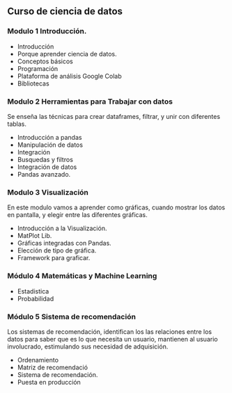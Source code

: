 ## Curso de ciencia de datos

### Modulo 1 Introducción.

- Introducción
- Porque aprender ciencia de datos.
- Conceptos básicos
- Programación
- Plataforma de análisis Google Colab
- Bibliotecas


### Modulo 2  Herramientas para Trabajar con datos

Se enseña las técnicas para crear dataframes, filtrar, y unir con diferentes tablas. 

- Introducción a pandas
- Manipulación de datos
- Integración
- Busquedas y filtros
- Integración de datos
- Pandas avanzado.


### Modulo 3 Visualización

En este modulo vamos a aprender como gráficas, cuando mostrar los datos en pantalla, y elegir entre las diferentes gráficas. 

- Introducción a la Visualización.
- MatPlot Lib.
- Gráficas integradas con Pandas.
- Elección de tipo de gráfica.
- Framework para graficar.


### Módulo 4 Matemáticas y Machine Learning

- Estadistica
- Probabilidad


### Módulo 5 Sistema de recomendación

Los sistemas de recomendación, identifican los las relaciones entre los datos para saber que es lo que necesita un usuario, mantienen al usuario involucrado, estimulando sus necesidad de adquisición.

- Ordenamiento
- Matriz de recomendació
- Sistema de recomendación.
- Puesta en producción